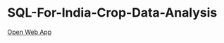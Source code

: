# SQL-For-India-Crop-Data-Analysis


[Open Web App](https://adityanaranje-sql-for-india-crop-data-analysis-app-egwben.streamlit.app/)
